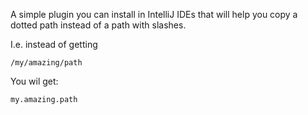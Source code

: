 A simple plugin you can install in IntelliJ IDEs that will help you copy a dotted path instead of a path with slashes.

I.e. instead of getting
```
/my/amazing/path
```

You wil get:
```
my.amazing.path
```
